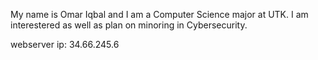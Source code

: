 My name is  Omar Iqbal and I am a Computer Science major at UTK. I am interestered as well as plan on minoring in Cybersecurity.

webserver ip: 34.66.245.6
